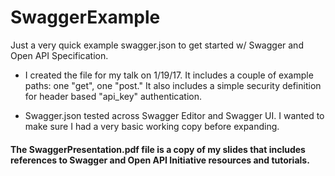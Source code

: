 # SwaggerExample

Just a very quick example swagger.json to get started w/ Swagger and Open API Specification. 

* I created the file for my talk on 1/19/17. It includes a couple of example paths: one "get", one "post." It also includes a simple security definition for header based "api_key"  authentication.

* Swagger.json tested across Swagger Editor and Swagger UI. I wanted to make sure I had a very basic working copy before expanding.

#### The SwaggerPresentation.pdf file is a copy of my slides that includes references to Swagger and Open API Initiative resources and tutorials.

